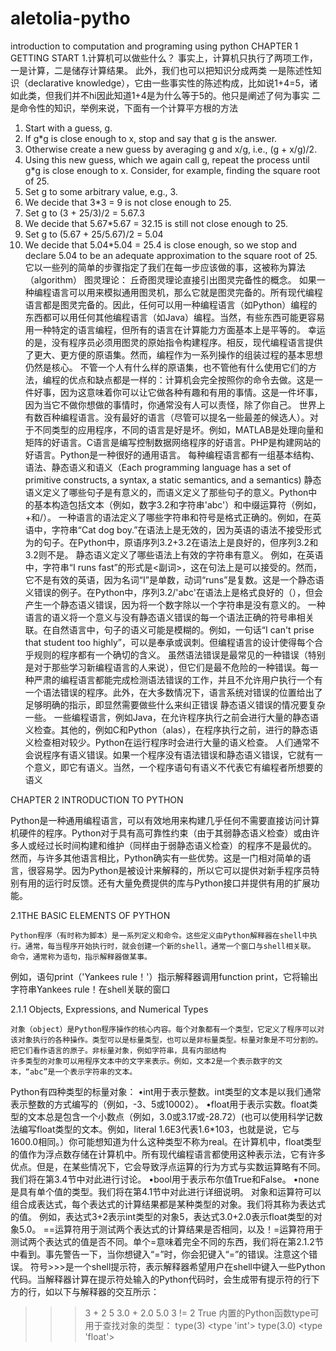 # aletolia-pytho
introduction to computation and programing using python
CHAPTER 1 GETTING START
1.计算机可以做些什么？
事实上，计算机只执行了两项工作，一是计算，二是储存计算结果。
此外，我们也可以把知识分成两类
一是陈述性知识（declarative knowledge），它由一些事实性的陈述构成，比如说1+4=5，诸如此类，但我们并不hi因此知道1+4是为什么等于5的。他只是阐述了何为事实
二是命令性的知识，举例来说，下面有一个计算平方根的方法
1. Start with a guess, g.
2. If g*g is close enough to x, stop and say that g is the answer.
3. Otherwise create a new guess by averaging g and x/g, i.e., (g + x/g)/2.
4. Using this new guess, which we again call g, repeat the process until g*g is close
enough to x.
Consider, for example, finding the square root of 25.
1. Set g to some arbitrary value, e.g., 3.
2. We decide that 3*3 = 9 is not close enough to 25.
3. Set g to (3 + 25/3)/2 = 5.67.3
4. We decide that 5.67*5.67 = 32.15 is still not close enough to 25.
5. Set g to (5.67 + 25/5.67)/2 = 5.04
6. We decide that 5.04*5.04 = 25.4 is close enough, so we stop and declare 5.04 to
be an adequate approximation to the square root of 25.
它以一些列的简单的步骤指定了我们在每一步应该做的事，这被称为算法（algorithm）
图灵理论：
丘奇图灵理论直接引出图灵完备性的概念。
如果一种编程语言可以用来模拟通用图灵机，那么它就是图灵完备的。所有现代编程语言都是图灵完备的。因此，任何可以用一种编程语言（如Python）编程的东西都可以用任何其他编程语言（如Java）编程。当然，有些东西可能更容易用一种特定的语言编程，但所有的语言在计算能力方面基本上是平等的。
幸运的是，没有程序员必须用图灵的原始指令构建程序。相反，现代编程语言提供了更大、更方便的原语集。然而，编程作为一系列操作的组装过程的基本思想仍然是核心。
不管一个人有什么样的原语集，也不管他有什么使用它们的方法，编程的优点和缺点都是一样的：计算机会完全按照你的命令去做。这是一件好事，因为这意味着你可以让它做各种有趣和有用的事情。这是一件坏事，因为当它不做你想做的事情时，你通常没有人可以责怪，除了你自己。
世界上有数百种编程语言。没有最好的语言（尽管可以提名一些最差的候选人）。对于不同类型的应用程序，不同的语言是好是坏。例如，MATLAB是处理向量和矩阵的好语言。C语言是编写控制数据网络程序的好语言。PHP是构建网站的好语言。Python是一种很好的通用语言。
每种编程语言都有一组基本结构、语法、静态语义和语义（Each programming language has a set of primitive constructs, a syntax, a static semantics, and a semantics)
静态语义定义了哪些句子是有意义的，而语义定义了那些句子的意义。Python中的基本构造包括文本（例如，数字3.2和字符串'abc'）和中缀运算符（例如，+和/）。
一种语言的语法定义了哪些字符串和符号是格式正确的。例如，在英语中，字符串“Cat dog boy.”在语法上是无效的，因为英语的语法不接受形式为<noun><noun>的句子。在Python中，原语序列3.2+3.2在语法上是良好的，但序列3.2和3.2则不是。
静态语义定义了哪些语法上有效的字符串有意义。
例如，在英语中，字符串“I runs fast”的形式是<degen><verb><副词>，这在句法上是可以接受的。然而，它不是有效的英语，因为名词“I”是单数，动词“runs”是复数。这是一个静态语义错误的例子。在Python中，序列3.2/'abc'在语法上是格式良好的（<literal><operator><literal>），但会产生一个静态语义错误，因为将一个数字除以一个字符串是没有意义的。
一种语言的语义将一个意义与没有静态语义错误的每一个语法正确的符号串相关联。在自然语言中，句子的语义可能是模糊的。例如，一句话“I can't prise that student too highly”，可以是奉承或讽刺。但编程语言的设计使得每个合乎规则的程序都有一个确切的含义。
虽然语法错误是最常见的一种错误（特别是对于那些学习新编程语言的人来说），但它们是最不危险的一种错误。每一种严肃的编程语言都能完成检测语法错误的工作，并且不允许用户执行一个有一个语法错误的程序。此外，在大多数情况下，语言系统对错误的位置给出了足够明确的指示，即显然需要做些什么来纠正错误
静态语义错误的情况要复杂一些。
一些编程语言，例如Java，在允许程序执行之前会进行大量的静态语义检查。其他的，例如C和Python（alas），在程序执行之前，进行的静态语义检查相对较少。Python在运行程序时会进行大量的语义检查。
人们通常不会说程序有语义错误。如果一个程序没有语法错误和静态语义错误，它就有一个意义，即它有语义。当然，一个程序语句有语义不代表它有编程者所想要的语义
  
  CHAPTER 2 INTRODUCTION TO PYTHON
  
  Python是一种通用编程语言，可以有效地用来构建几乎任何不需要直接访问计算机硬件的程序。Python对于具有高可靠性约束（由于其弱静态语义检查）或由许多人或经过长时间构建和维护（同样由于弱静态语义检查）的程序不是最优的。 然而，与许多其他语言相比，Python确实有一些优势。这是一门相对简单的语言，很容易学。因为Python是被设计来解释的，所以它可以提供对新手程序员特别有用的运行时反馈。还有大量免费提供的库与Python接口并提供有用的扩展功能。
  
2.1THE BASIC ELEMENTS OF PYTHON

    Python程序（有时称为脚本）是一系列定义和命令。这些定义由Python解释器在shell中执行。通常，每当程序开始执行时，就会创建一个新的shell。通常一个窗口与shell相关联。
    命令，通常称为语句，指示解释器做某事。
例如，语句print（'Yankees rule！'）指示解释器调用function print，它将输出字符串Yankees rule！在shell关联的窗口

2.1.1 Objects, Expressions, and Numerical Types

    对象（object）是Python程序操作的核心内容。每个对象都有一个类型，它定义了程序可以对该对象执行的各种操作。类型可以是标量类型，也可以是非标量类型。标量对象是不可分割的。把它们看作语言的原子。非标量对象，例如字符串，具有内部结构
    许多类型的对象可以用程序文本中的文字来表示。例如，文本2是一个表示数字的文本，“abc”是一个表示字符串的文本。
Python有四种类型的标量对象：
•int用于表示整数。int类型的文本是以我们通常表示整数的方式编写的（例如，-3、5或10002）。
•float用于表示实数。float类型的文本总是包含一个小数点（例如，3.0或3.17或-28.72）(也可以使用科学记数法编写float类型的文本。例如，literal 1.6E3代表1.6*103，也就是说，它与1600.0相同。）你可能想知道为什么这种类型不称为real。在计算机中，float类型的值作为浮点数存储在计算机中。所有现代编程语言都使用这种表示法，它有许多优点。但是，在某些情况下，它会导致浮点运算的行为方式与实数运算略有不同。我们将在第3.4节中对此进行讨论。
•bool用于表示布尔值True和False。
•none是具有单个值的类型。我们将在第4.1节中对此进行详细说明。
对象和运算符可以组合成表达式，每个表达式的计算结果都是某种类型的对象。我们将其称为表达式的值。
例如，表达式3+2表示int类型的对象5，表达式3.0+2.0表示float类型的对象5.0。
==运算符用于测试两个表达式的计算结果是否相同，以及！=运算符用于测试两个表达式的值是否不同。单个=意味着完全不同的东西，我们将在第2.1.2节中看到。事先警告一下，当你想键入“=”时，你会犯键入“=”的错误。注意这个错误。
符号>>>是一个shell提示符，表示解释器希望用户在shell中键入一些Python代码。当解释器计算在提示符处输入的Python代码时，会生成带有提示符的行下方的行，如以下与解释器的交互所示：
>>> 3 + 2
5
>>> 3.0 + 2.0
5.0
>>> 3 != 2
True
内置的Python函数type可用于查找对象的类型：
>>> type(3)
<type 'int'>
>>> type(3.0)
<type 'float'>
